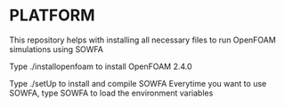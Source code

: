 # PLATFORM

This repository helps with installing all necessary files to run OpenFOAM simulations using SOWFA

Type ./installopenfoam to install OpenFOAM 2.4.0

Type ./setUp to install and compile SOWFA
Everytime you want to use SOWFA, type SOWFA to load the environment variables

